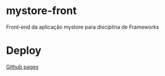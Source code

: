 # mystore-front
Front-end da aplicação mystore para disciplina de Frameworks
# Deploy
[Github pages](https://clevinacio.github.io/mystore-front)
